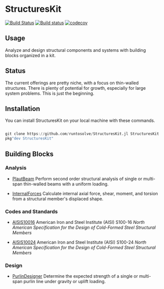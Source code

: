 # StructuresKit

[![Build Status](https://travis-ci.org/runtosolve/StructuresKit.jl.svg?branch=master)](https://travis-ci.org/runtosolve/StructuresKit.jl)
[![Build status](https://ci.appveyor.com/api/projects/status/idfm6woehn70umgn?svg=true)](https://ci.appveyor.com/project/cristophermoen/structureskit-jl)
[![codecov](https://codecov.io/gh/runtosolve/StructuresKit.jl/branch/master/graph/badge.svg)](https://codecov.io/gh/runtosolve/StructuresKit.jl)


## Usage
Analyze and design structural components and systems with building blocks organized in a kit.   

## Status
The current offerings are pretty niche, with a focus on thin-walled structures.  There is plenty of potential for growth, especially for large system problems. This is just the beginning.

## Installation

You can install StructuresKit on your local machine with these commands.

```julia

git clone https://github.com/runtosolve/StructuresKit.jl StructuresKit
pkg"dev StructuresKit"

```

## Building Blocks

### Analysis

* [PlautBeam](https://github.com/runtosolve/StructuresKit.jl/blob/master/docs/PlautBeam/PlautBeam.md)   Perform second order structural analysis of single or multi-span thin-walled beams with a uniform loading.  

* [InternalForces](https://github.com/runtosolve/StructuresKit.jl/blob/master/docs/InternalForces/InternalForces.md)   Calculate internal axial force, shear, moment, and torsion from a structural member's displaced shape.

### Codes and Standards

* [AISIS10016](https://github.com/runtosolve/StructuresKit.jl/blob/master/docs/AISIS10016/AISIS10016.md)   American Iron and Steel Institute (AISI) S100-16 *North American Specification for the Design of Cold-Formed Steel Structural Members*

* [AISIS10024](https://github.com/runtosolve/StructuresKit.jl/blob/master/docs/AISIS10024/AISIS10024.md)   American Iron and Steel Institute (AISI) S100-24 *North American Specification for the Design of Cold-Formed Steel Structural Members*

### Design

* [PurlinDesigner](https://github.com/runtosolve/StructuresKit.jl/blob/master/docs/PurlinDesigner/PurlinDesigner.md)   Determine the expected strength of a single or multi-span purlin line under gravity or uplift loading.
